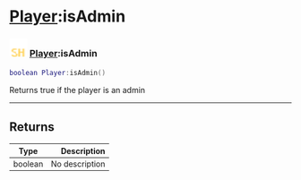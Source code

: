 # [Player](../player/README.md):isAdmin

### <img src="../../.gitbook/assets/shared.png" width="32" height="32" /> [Player](../player/README.md):isAdmin

```lua
boolean Player:isAdmin()
```

Returns true if the player is an admin<br>

-----------------
## Returns

| Type   | Description |
| ------ | ----------: |
| boolean | No description |

